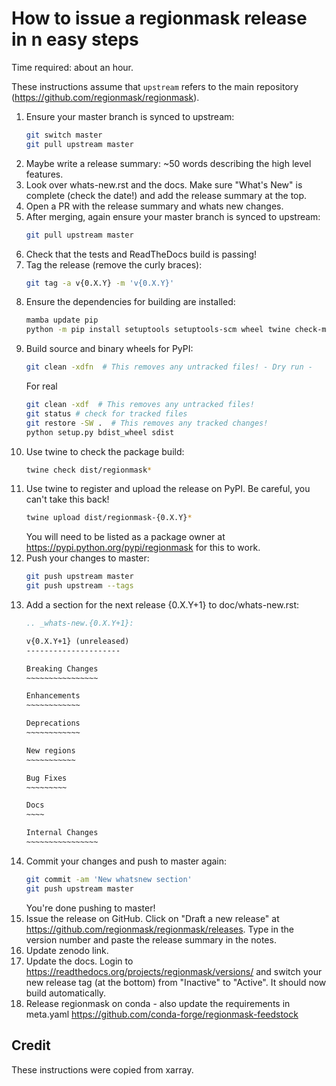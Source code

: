# How to issue a regionmask release in n easy steps

Time required: about an hour.

These instructions assume that `upstream` refers to the main repository
(<https://github.com/regionmask/regionmask>).

<!-- markdownlint-disable MD031 -->

 1. Ensure your master branch is synced to upstream:
     ```sh
     git switch master
     git pull upstream master
     ```
 2. Maybe write a release summary: ~50 words describing the high level features.
 3. Look over whats-new.rst and the docs. Make sure "What's New" is complete
    (check the date!) and add the release summary at the top.
 4. Open a PR with the release summary and whats new changes.
 5. After merging, again ensure your master branch is synced to upstream:
     ```sh
     git pull upstream master
     ```
 7. Check that the tests and ReadTheDocs build is passing!
 8. Tag the release (remove the curly braces):
      ```sh
      git tag -a v{0.X.Y} -m 'v{0.X.Y}'
      ```
 9. Ensure the dependencies for building are installed:
      ```sh
      mamba update pip
      python -m pip install setuptools setuptools-scm wheel twine check-manifest
      ```
10. Build source and binary wheels for PyPI:
      ```sh
      git clean -xdfn  # This removes any untracked files! - Dry run -
      ```
      For real
      ```sh
      git clean -xdf  # This removes any untracked files!
      git status # check for tracked files
      git restore -SW .  # This removes any tracked changes!
      python setup.py bdist_wheel sdist
      ```
11. Use twine to check the package build:
      ```sh
      twine check dist/regionmask*
      ```
12. Use twine to register and upload the release on PyPI. Be careful, you can't
    take this back!
      ```sh
      twine upload dist/regionmask-{0.X.Y}*
      ```
    You will need to be listed as a package owner at
    <https://pypi.python.org/pypi/regionmask> for this to work.
13. Push your changes to master:
      ```sh
      git push upstream master
      git push upstream --tags
      ```
14. Add a section for the next release {0.X.Y+1} to doc/whats-new.rst:
     ```rst
     .. _whats-new.{0.X.Y+1}:

     v{0.X.Y+1} (unreleased)
     ---------------------

     Breaking Changes
     ~~~~~~~~~~~~~~~~

     Enhancements
     ~~~~~~~~~~~~

     Deprecations
     ~~~~~~~~~~~~

     New regions
     ~~~~~~~~~~~

     Bug Fixes
     ~~~~~~~~~

     Docs
     ~~~~

     Internal Changes
     ~~~~~~~~~~~~~~~~

     ```
15. Commit your changes and push to master again:
      ```sh
      git commit -am 'New whatsnew section'
      git push upstream master
      ```
    You're done pushing to master!
16. Issue the release on GitHub. Click on "Draft a new release" at
    <https://github.com/regionmask/regionmask/releases>. Type in the version number
    and paste the release summary in the notes.
17. Update zenodo link.
18. Update the docs. Login to <https://readthedocs.org/projects/regionmask/versions/>
    and switch your new release tag (at the bottom) from "Inactive" to "Active".
    It should now build automatically.
19. Release regionmask on conda - also update the requirements in meta.yaml <https://github.com/conda-forge/regionmask-feedstock>

<!-- markdownlint-enable MD013 -->

## Credit

These instructions were copied from xarray.
